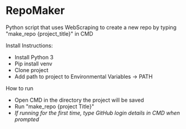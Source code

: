 # RepoMaker

Python script that uses WebScraping to create a new repo by typing "make_repo {project_title}" in CMD

Install Instructions:
- Install Python 3
- Pip install venv
- Clone project
- Add path to project to Environmental Variables -> PATH

How to run
- Open CMD in the directory the project will be saved
- Run "make_repo {project Title}"
- _If running for the first time, type GitHub login details in CMD when prompted_
